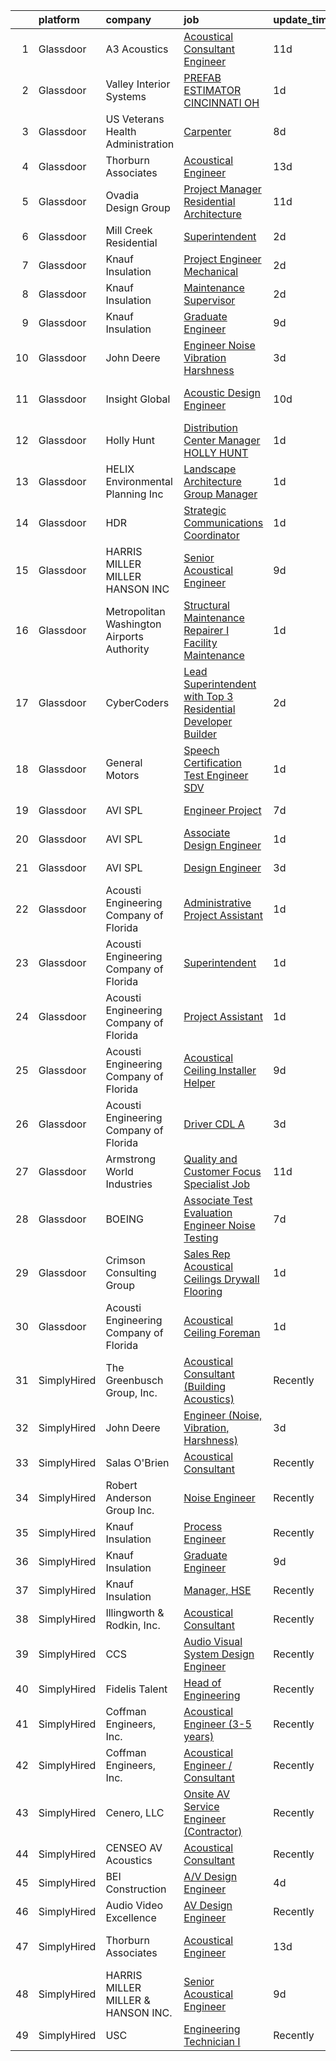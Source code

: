 

|    | platform    | company                                    | job                                                                                                                                                                                                                                                                                                                                                                                                                                                                                                                                                                                                                                                                                                                                                                                                                                                                                                                                                                                                                                                                                                                                                                                                                                                                                                                                                                                                   | update_time   | location                  |
|---:|:------------|:-------------------------------------------|:------------------------------------------------------------------------------------------------------------------------------------------------------------------------------------------------------------------------------------------------------------------------------------------------------------------------------------------------------------------------------------------------------------------------------------------------------------------------------------------------------------------------------------------------------------------------------------------------------------------------------------------------------------------------------------------------------------------------------------------------------------------------------------------------------------------------------------------------------------------------------------------------------------------------------------------------------------------------------------------------------------------------------------------------------------------------------------------------------------------------------------------------------------------------------------------------------------------------------------------------------------------------------------------------------------------------------------------------------------------------------------------------------|:--------------|:--------------------------|
|  1 | Glassdoor   | A3 Acoustics                               | [Acoustical Consultant   Engineer](https://www.glassdoor.com/partner/jobListing.htm?pos=114&ao=1136043&s=58&guid=0000018132a59f898fb2e412755ec067&src=GD_JOB_AD&t=SR&vt=w&cs=1_6e2e26a6&cb=1654412124371&jobListingId=1007891214520&jrtk=3-0-1g4pab7ti3c5e001-1g4pab7u0kugs800-c242f298f175f66d-)                                                                                                                                                                                                                                                                                                                                                                                                                                                                                                                                                                                                                                                                                                                                                                                                                                                                                                                                                                                                                                                                                                     | 11d           | Seattle, WA               |
|  2 | Glassdoor   | Valley Interior Systems                    | [PREFAB ESTIMATOR  CINCINNATI  OH](https://www.glassdoor.com/partner/jobListing.htm?pos=130&ao=1136043&s=58&guid=0000018132a59f898fb2e412755ec067&src=GD_JOB_AD&t=SR&vt=w&ea=1&cs=1_63f7c69a&cb=1654412124377&jobListingId=1007916174005&jrtk=3-0-1g4pab7ti3c5e001-1g4pab7u0kugs800-0bec3798d935b38b-)                                                                                                                                                                                                                                                                                                                                                                                                                                                                                                                                                                                                                                                                                                                                                                                                                                                                                                                                                                                                                                                                                                | 1d            | Cincinnati, OH            |
|  3 | Glassdoor   | US Veterans Health Administration          | [Carpenter](https://www.glassdoor.com/partner/jobListing.htm?pos=111&ao=1136043&s=58&guid=0000018132a59f898fb2e412755ec067&src=GD_JOB_AD&t=SR&vt=w&cs=1_74353085&cb=1654412124371&jobListingId=1007899603337&jrtk=3-0-1g4pab7ti3c5e001-1g4pab7u0kugs800-25f54ead197506e3-)                                                                                                                                                                                                                                                                                                                                                                                                                                                                                                                                                                                                                                                                                                                                                                                                                                                                                                                                                                                                                                                                                                                            | 8d            | Seattle, WA               |
|  4 | Glassdoor   | Thorburn Associates                        | [Acoustical Engineer](https://www.glassdoor.com/partner/jobListing.htm?pos=109&ao=1136043&s=58&guid=0000018132a59f898fb2e412755ec067&src=GD_JOB_AD&t=SR&vt=w&cs=1_9da0adfe&cb=1654412124370&jobListingId=1007882520867&jrtk=3-0-1g4pab7ti3c5e001-1g4pab7u0kugs800-1c762cffc472f04b-)                                                                                                                                                                                                                                                                                                                                                                                                                                                                                                                                                                                                                                                                                                                                                                                                                                                                                                                                                                                                                                                                                                                  | 13d           | Charlotte, NC             |
|  5 | Glassdoor   | Ovadia Design Group                        | [Project Manager   Residential Architecture](https://www.glassdoor.com/partner/jobListing.htm?pos=102&ao=1110586&s=58&guid=0000018132a59f898fb2e412755ec067&src=GD_JOB_AD&t=SR&vt=w&ea=1&cs=1_2b516a72&cb=1654412124370&jobListingId=1007889562742&cpc=AED165184C5D3F86&jrtk=3-0-1g4pab7ti3c5e001-1g4pab7u0kugs800-d2d06b55ab87f49c--6NYlbfkN0Dh61YCSULV1GGHHfErYfripB1q28gWHqhQbFb6hrmcHgLQFq6qqCxyLBkDna2-H16mtEM3WdzKJRPXTK7FbQpF4viLx2Fz0Shyk7KL--knNMe49uHzdk-Q7sJnhCeDtUtVGBnq0pKKdEFIAzThgQV1LuEUnU0a__LjzG6B_P0wu_Hij9xZIlabmZ44bUP_Rl1pLHEUVW3AwsPkQITgN54jkHylXXdcy6y94OpC8MYFem-BceDJvfrLad4Ua3fFnllQB6h5rMxGTX63EhrGUbTcdakevO_BfCj6B8iRpBOqioJ6AiWYFkOVp4DWxJuQWfHC6Pxu7b4VifpM9p8kbOEmLE7zvjMwPgFZqtpqP464_fpEqDEWK-9HzLpmamFMeBumuMvsq_CQyacgiSw-EH_ugCN1EGoMLQNbeUvU5JdtrclxyjWH9EVE47fCcswIRTHyI7jJFC92xPZTnP3agzXgJ-q1-pGzMa_lV9-gh4aGjexT1Bk0fXzmLdkLDA1Fmp1nrn7Bh1JB3RI3YczZ-q4FeAWbO4RdHUE%3D)                                                                                                                                                                                                                                                                                                                                                                                                                                                                                   | 11d           | New York, NY              |
|  6 | Glassdoor   | Mill Creek Residential                     | [Superintendent](https://www.glassdoor.com/partner/jobListing.htm?pos=129&ao=1136043&s=58&guid=0000018132a59f898fb2e412755ec067&src=GD_JOB_AD&t=SR&vt=w&cs=1_691f52cf&cb=1654412124375&jobListingId=1007913072065&jrtk=3-0-1g4pab7ti3c5e001-1g4pab7u0kugs800-de40798060c1119c-)                                                                                                                                                                                                                                                                                                                                                                                                                                                                                                                                                                                                                                                                                                                                                                                                                                                                                                                                                                                                                                                                                                                       | 2d            | Portland, OR              |
|  7 | Glassdoor   | Knauf Insulation                           | [Project Engineer  Mechanical](https://www.glassdoor.com/partner/jobListing.htm?pos=103&ao=1110586&s=58&guid=0000018132a59f898fb2e412755ec067&src=GD_JOB_AD&t=SR&vt=w&ea=1&cs=1_3073ed73&cb=1654412124370&jobListingId=1007913051181&cpc=48866614B099111A&jrtk=3-0-1g4pab7ti3c5e001-1g4pab7u0kugs800-914628331dab973b--6NYlbfkN0AgCNq5Q9JZmzoW3qRvN8nsjI_K7hzeHLTyl9cbg4zvCu9IZ762oD2Nvx30R1jwCb4T9frmFImzaAEUliWKggyHgqDrWcFBcr5JNTohhnC-ZdMbh2u7O7zq-kwLiWiRGJZIOs1Gwln_3EZwRxvOX270FE_S6FzrrVaVosj1l0AMvt5PJl2LAewKr4DFVtC71BQ6DKdtBWmGZqyry05K1b-lEzBTfT5sRurnx_66MjNGPpGETO3h5NEO5RjMwExdxTcDv7AsQLtu4RcK2hOBrl6TQk7kfxtvbVNlIrf1yrE3HOdHToyo-j7jUTbZdmRKc4xkki6VY9_iVsI6IKLFXgMaVHbyO9sN48EB2_bG6dj8YH5RrLUCRH23D78usxbUiUZu0mks6AnecGLipCEq_bYFk66iPNoK9AsgPfiQEX7aH9oznq2tmAYXsducVKtu10nUigWwq-q6b35-nuSnvhgu5ZFaGr57sv8_uaADNAXdi-QdWfywuFPNt-nXyfQDPUe-pPK0Ee-4ijpEVutxwylz)                                                                                                                                                                                                                                                                                                                                                                                                                                                                                                               | 2d            | Shasta Lake, CA           |
|  8 | Glassdoor   | Knauf Insulation                           | [Maintenance Supervisor](https://www.glassdoor.com/partner/jobListing.htm?pos=104&ao=1110586&s=58&guid=0000018132a59f898fb2e412755ec067&src=GD_JOB_AD&t=SR&vt=w&ea=1&cs=1_6b0fa5c3&cb=1654412124370&jobListingId=1007913015445&cpc=14D5209370AEC984&jrtk=3-0-1g4pab7ti3c5e001-1g4pab7u0kugs800-1cd22a6d51ff7c33--6NYlbfkN0AgCNq5Q9JZmzoW3qRvN8nsjI_K7hzeHLTyl9cbg4zvCu9IZ762oD2NJzxHkHLHy8q4qGfhwb87fLFyWkCT-mqphA5lNJ2rNBb_mzLGVy-a0kzs_Rla2oS6-1u9JPnBQ-jELuRYUANV9lO8IpJjlhX4ElqCIL-lcoQJCtXyqdzy2MKeEcExuJbYxrfxN7aizuU7Sf1UmGTf06oqL4cMnNGITMgrJyWGd7ESo2WBf8zcETKsAevfaqcOnAUsAroNQIdqxnQFrr1NzGlIw1rc_pWae3_bCphdwCun9SKJvXinB4c0Wa-bxC5gEkvfcOJSt_Rhq1tVTBoGkaAxeEpPxhtCDAxUOUGSY43DDW-PRP6GRvKDTm935-xAkjBaFDpLn6a7MTiyiOijcF2l1inCsT4VWvb4RnyRjmsGHFPvKZeR5pagdII11j2YlC1c4_dlB1mJRalZvWSGlPsHZXGdaVsjmg71EOBcwOQmfa0XD5Nd4z5vaAkxK-Ske-AZYzPFY0pe2ScIpQB7w7VG3uAaLUIj)                                                                                                                                                                                                                                                                                                                                                                                                                                                                                                                     | 2d            | Albion, MI                |
|  9 | Glassdoor   | Knauf Insulation                           | [Graduate Engineer](https://www.glassdoor.com/partner/jobListing.htm?pos=120&ao=1136043&s=58&guid=0000018132a59f898fb2e412755ec067&src=GD_JOB_AD&t=SR&vt=w&ea=1&cs=1_c600f005&cb=1654412124374&jobListingId=1007894878610&jrtk=3-0-1g4pab7ti3c5e001-1g4pab7u0kugs800-7cd26429c1a75225-)                                                                                                                                                                                                                                                                                                                                                                                                                                                                                                                                                                                                                                                                                                                                                                                                                                                                                                                                                                                                                                                                                                               | 9d            | Shasta Lake, CA           |
| 10 | Glassdoor   | John Deere                                 | [Engineer  Noise  Vibration  Harshness ](https://www.glassdoor.com/partner/jobListing.htm?pos=101&ao=1110586&s=58&guid=0000018132a59f898fb2e412755ec067&src=GD_JOB_AD&t=SR&vt=w&ea=1&cs=1_64aa63cb&cb=1654412124370&jobListingId=1007910048836&cpc=07BBA37B82089E20&jrtk=3-0-1g4pab7ti3c5e001-1g4pab7u0kugs800-bfdfc3d70928bfed--6NYlbfkN0DcRTDDlrwLkDRbKU304LMWUyzSZIWMF6_TQMEJOoFiQmt5dW3WAyKu4k0La7jA9u_1j8HgPDIfstd5QG4sXUx5AfWlVRG3t7OfuqlH5sBX6GoaUUU1iYnMVHTWYWWpWBrrzIDA8hkeIboxRRRKPLoaLUhEDSwP09a349yqBtx4Nqu-A_kPIjm_OzSzWLNDmgyfedDJ5B_JJwZ4RhC9brCCOEKePVrU92yIbDRPAJ9lJaPuLDJb9ImCxePEzGIvA6WEUOiB78_klC1QrJ62JlhhxlsKsTjvYsi072bwHZUsCZY41pAcc0mfjN6oyTorHA-RptztVZ7r8400Nhysc6P4vE89jXuVfdQvWHZm-4ej9DoPXLen80NmxzbGjN2jZ8HnkHmIM9bhxoKm0MsBdNC5BdkK-PsLMa_Llnc-KHy-eyNV2URo0dZFbTxwL5PHUcDGdnxFYN-ks9zAfocXuUURAavuQtuFumXwBMqhcpK_OtdlUbGDrNXwjmf8JPR8kyJ_93MRrTODSw%3D%3D)                                                                                                                                                                                                                                                                                                                                                                                                                                                                                                         | 3d            | Dubuque, IA               |
| 11 | Glassdoor   | Insight Global                             | [Acoustic Design Engineer](https://www.glassdoor.com/partner/jobListing.htm?pos=107&ao=1110586&s=58&guid=0000018132a59f898fb2e412755ec067&src=GD_JOB_AD&t=SR&vt=w&ea=1&cs=1_270081fe&cb=1654412124371&jobListingId=1007893024918&cpc=FB7E4A1762AE5BEC&jrtk=3-0-1g4pab7ti3c5e001-1g4pab7u0kugs800-e809a169d98df253--6NYlbfkN0BKkHZu3wF05EeDimN_p6sYpKCMArvwa95YdH7UpkaBCuXZAtggzO9lWFPdGsiWEnVnxGdPQCQFGX9LEhHW-Pei5UNy64Sq5lYmOPvO_xm9BcU_OZfsyUJvRwwpJDqanVlS1KrM2gMytTr8DLtp1O1-zDF_sJ6OLwcbYPUsWI5wv_3EIV_PcCeJzmxZg01qacfEC47dRugVF1DUriHaqGiMrPbN26mgs4DKxvyVVP666tbTjytwuTIeAdtou5h6Q9uZvd92XMu7UriMioFhulJU2hvPKm5oRTxqOX5IfYFZBiMXGVU1PPhMv7OTGz40fjfrLOIok_2G9j7zbiicZ9TZmPu44vzV3opb2nVL8hwJ0bTaSXkb85ytC58DW7bQWIqOcmBZJdtOtkU58hW7V9HMYLymUXjOH2WEKtP1KimbPbW1nw3TW6iR6kGcpDLGmOkkMarP4XkidJLueeUJzv7X4uutpefJX-kaSXINkFdf2JIfycSuLGQqrTH1BDo4O413E8Cn9qN2htxtXP1ezEZJ)                                                                                                                                                                                                                                                                                                                                                                                                                                                                                                                   | 10d           | San Francisco, CA         |
| 12 | Glassdoor   | Holly Hunt                                 | [Distribution Center Manager   HOLLY HUNT](https://www.glassdoor.com/partner/jobListing.htm?pos=124&ao=1136043&s=58&guid=0000018132a59f898fb2e412755ec067&src=GD_JOB_AD&t=SR&vt=w&ea=1&cs=1_ee9a3f32&cb=1654412124375&jobListingId=1007917347711&jrtk=3-0-1g4pab7ti3c5e001-1g4pab7u0kugs800-a4b077a0e85766e3-)                                                                                                                                                                                                                                                                                                                                                                                                                                                                                                                                                                                                                                                                                                                                                                                                                                                                                                                                                                                                                                                                                        | 1d            | McCook, IL                |
| 13 | Glassdoor   | HELIX Environmental Planning  Inc          | [Landscape Architecture Group Manager](https://www.glassdoor.com/partner/jobListing.htm?pos=105&ao=1110586&s=58&guid=0000018132a59f898fb2e412755ec067&src=GD_JOB_AD&t=SR&vt=w&cs=1_c91c862a&cb=1654412124370&jobListingId=1007915656520&cpc=DFCAFF9DFE7B86C3&jrtk=3-0-1g4pab7ti3c5e001-1g4pab7u0kugs800-a0c2e00062f29f13--6NYlbfkN0BXfkHHz_AtdSVqqMg6cNBtxrAHPGd1Ga-vcHsqg8uhlHnsTi4bG4BX1NzpvMTNLorbKy8dvoZgs4dFR5Z5ApKwLhN7-KF9U8n-h6YIkzwznDQX3WzdTBNgVpSAJYgNAuioCPRZaVlpwDXyOqk2PUI-pRAYZOXJp9chOnGoFru1x0IdM_BW4_EMxKEpKjwypyQ-14mws9f7_jNleoOMwCoqFU4RhY9HDp2uQuj_FMa-0DvQH3QjoGvqWYX2ukresp0b4WHh817x80-8mkiqFAiHjZgemvVfdHg7BDVwYEho3JXXXCE46i4tieqZsAS24QYU9HuVe2Hs_7I65IBDPifDJwu_xtN0810k3mT1p3TyykCIxPgxhpPWZNCuOsEhlcPWob1Ep7wfy6EUtEJ64QSO49pe5YNI-m7t5j3gLc1AR5DlprDfK6JpMtx8S2UjBuLomFph7-dI2pxNXro4_Q22z8TutMy_GUQ9o1TcvmR2fA%3D%3D)                                                                                                                                                                                                                                                                                                                                                                                                                                                                                                                                                | 1d            | Oakland, CA               |
| 14 | Glassdoor   | HDR                                        | [Strategic Communications Coordinator](https://www.glassdoor.com/partner/jobListing.htm?pos=127&ao=1136043&s=58&guid=0000018132a59f898fb2e412755ec067&src=GD_JOB_AD&t=SR&vt=w&cs=1_c58618bf&cb=1654412124375&jobListingId=1007916716920&jrtk=3-0-1g4pab7ti3c5e001-1g4pab7u0kugs800-19b6a5cf5d7fb480-)                                                                                                                                                                                                                                                                                                                                                                                                                                                                                                                                                                                                                                                                                                                                                                                                                                                                                                                                                                                                                                                                                                 | 1d            | Madison, WI               |
| 15 | Glassdoor   | HARRIS MILLER MILLER   HANSON INC          | [Senior Acoustical Engineer](https://www.glassdoor.com/partner/jobListing.htm?pos=117&ao=1136043&s=58&guid=0000018132a59f898fb2e412755ec067&src=GD_JOB_AD&t=SR&vt=w&ea=1&cs=1_b032bb93&cb=1654412124371&jobListingId=1007895212463&jrtk=3-0-1g4pab7ti3c5e001-1g4pab7u0kugs800-5bc1fef471d0d1c6-)                                                                                                                                                                                                                                                                                                                                                                                                                                                                                                                                                                                                                                                                                                                                                                                                                                                                                                                                                                                                                                                                                                      | 9d            | Remote                    |
| 16 | Glassdoor   | Metropolitan Washington Airports Authority | [Structural Maintenance Repairer I  Facility Maintenance ](https://www.glassdoor.com/partner/jobListing.htm?pos=115&ao=1136043&s=58&guid=0000018132a59f898fb2e412755ec067&src=GD_JOB_AD&t=SR&vt=w&cs=1_396b5c8b&cb=1654412124371&jobListingId=1007916537134&jrtk=3-0-1g4pab7ti3c5e001-1g4pab7u0kugs800-cec144f68c6ce47c-)                                                                                                                                                                                                                                                                                                                                                                                                                                                                                                                                                                                                                                                                                                                                                                                                                                                                                                                                                                                                                                                                             | 1d            | Dulles, VA                |
| 17 | Glassdoor   | CyberCoders                                | [Lead Superintendent with Top 3 Residential Developer Builder](https://www.glassdoor.com/partner/jobListing.htm?pos=108&ao=1110586&s=58&guid=0000018132a59f898fb2e412755ec067&src=GD_JOB_AD&t=SR&vt=w&ea=1&cs=1_61046897&cb=1654412124371&jobListingId=1007913996906&cpc=6FC5BA77C9A4CD78&jrtk=3-0-1g4pab7ti3c5e001-1g4pab7u0kugs800-622e7a8832006516--6NYlbfkN0CpFJQzrgRR8WqXWK1qKKEqALWJw739KlKqr2H-MSI4eoBlI4EFrmor2FYZMP3muM3eatKUmUk47Z4JOy-vNu_PAXjOE-W_tWA65TDk7R_2ZyOIOUsPQAjbER-Lp2ugEaablDFlNTtWnEvfEceO2a7IoM5c5AAMz9G0tOaE3zmjEjrJzh4T5185h6FvjINMBgOTXhe8FmOxH2STGe4DyZUAdkixglWRrnQKnupIK9NPmx0AeP22B_3tdUJtdxRRq7arnJYTTa99RKU3ALseWRU1Y3q_QDdjZkx-q-VUFK9vbn5ZEFjXSLyRhbsjdEkDxkthhzm9tCBjwVmRYHVNvK9i5Y4oOu0NR5zce-V2-DW7BIzQrEY4H1NsmFaeRwzkuWMZMkvLoXXFdCvtTtg2dzkKvseQ5WL1O-8z8H_DK22-qoTKpm_wwWE4DaLGKbPJe3lNzFipQHIe3bR7pYbgkagxrk6RsasMqvA60boRa7pB4cvANyUxMrGehfcWhbStjY4H2yyoEY-xE3wVzBUHnQw8Q-YuUJCaTlI0hHIiJQTNq99yKG52NsZmJxCkvVcYG-NKsEfAD5Rv53QfFWPACNbgeCTAbHGUAlmQguBOTzZLPmS23KfgzIaTtCiwPKp7z_Ox4O5c8EDO9ZRMchcnRRzOAVRvT-aA5nMXcmmXCo1tqhQecDyLZU7qLwSGjolym7q33A_Ymza-V2iS_Ds7DMi8bNiwrPFFjCBVwmnhny-K_wbpyPXC57WJH4SnPd8St4EmizfkE7pfWP5yndNzJ6gKdZYSlLR23j2iXwvWDk2_H5CPkdSj2WAvX2BmYIwaxzA0UOGfdHtjzKKsyuO7f0C44QyQnP1akoU46m9d19qHUVLWM3SYfrwu4UV1Wzj9ohBeooHIBGruT4j9BK9Da_5o81PxvshC9VTDv3WgPA4C34Tq78dUQ0i4Z-x2FxbOqBh3PzKxn1mEd_nYU1vAb5wAEdY6zEQLnLU%3D) | 2d            | Portland, OR              |
| 18 | Glassdoor   | General Motors                             | [Speech Certification Test Engineer   SDV](https://www.glassdoor.com/partner/jobListing.htm?pos=128&ao=1136043&s=58&guid=0000018132a59f898fb2e412755ec067&src=GD_JOB_AD&t=SR&vt=w&cs=1_933fddc0&cb=1654412124375&jobListingId=1007917397341&jrtk=3-0-1g4pab7ti3c5e001-1g4pab7u0kugs800-91bf52d719f89397-)                                                                                                                                                                                                                                                                                                                                                                                                                                                                                                                                                                                                                                                                                                                                                                                                                                                                                                                                                                                                                                                                                             | 1d            | Warren, MI                |
| 19 | Glassdoor   | AVI SPL                                    | [Engineer Project](https://www.glassdoor.com/partner/jobListing.htm?pos=118&ao=1136043&s=58&guid=0000018132a59f898fb2e412755ec067&src=GD_JOB_AD&t=SR&vt=w&cs=1_b889fe5a&cb=1654412124374&jobListingId=1007899878866&jrtk=3-0-1g4pab7ti3c5e001-1g4pab7u0kugs800-6f3ce2aeecfb76e1-)                                                                                                                                                                                                                                                                                                                                                                                                                                                                                                                                                                                                                                                                                                                                                                                                                                                                                                                                                                                                                                                                                                                     | 7d            | Englewood, CO             |
| 20 | Glassdoor   | AVI SPL                                    | [Associate Design Engineer](https://www.glassdoor.com/partner/jobListing.htm?pos=119&ao=1136043&s=58&guid=0000018132a59f898fb2e412755ec067&src=GD_JOB_AD&t=SR&vt=w&cs=1_ac0fbdcc&cb=1654412124374&jobListingId=1007915442333&jrtk=3-0-1g4pab7ti3c5e001-1g4pab7u0kugs800-30775a71717e1364-)                                                                                                                                                                                                                                                                                                                                                                                                                                                                                                                                                                                                                                                                                                                                                                                                                                                                                                                                                                                                                                                                                                            | 1d            | Lyndhurst, NJ             |
| 21 | Glassdoor   | AVI SPL                                    | [Design Engineer](https://www.glassdoor.com/partner/jobListing.htm?pos=126&ao=1136043&s=58&guid=0000018132a59f898fb2e412755ec067&src=GD_JOB_AD&t=SR&vt=w&cs=1_aeeab35d&cb=1654412124375&jobListingId=1007908872249&jrtk=3-0-1g4pab7ti3c5e001-1g4pab7u0kugs800-444f7acb9d03cc6a-)                                                                                                                                                                                                                                                                                                                                                                                                                                                                                                                                                                                                                                                                                                                                                                                                                                                                                                                                                                                                                                                                                                                      | 3d            | Memphis, TN               |
| 22 | Glassdoor   | Acousti Engineering Company of Florida     | [Administrative Project Assistant](https://www.glassdoor.com/partner/jobListing.htm?pos=121&ao=1136043&s=58&guid=0000018132a59f898fb2e412755ec067&src=GD_JOB_AD&t=SR&vt=w&ea=1&cs=1_e9142a91&cb=1654412124374&jobListingId=1007917113859&jrtk=3-0-1g4pab7ti3c5e001-1g4pab7u0kugs800-1ed57b99bec75ab5-)                                                                                                                                                                                                                                                                                                                                                                                                                                                                                                                                                                                                                                                                                                                                                                                                                                                                                                                                                                                                                                                                                                | 1d            | Miami, FL                 |
| 23 | Glassdoor   | Acousti Engineering Company of Florida     | [Superintendent](https://www.glassdoor.com/partner/jobListing.htm?pos=125&ao=1136043&s=58&guid=0000018132a59f898fb2e412755ec067&src=GD_JOB_AD&t=SR&vt=w&ea=1&cs=1_cc5d7ec6&cb=1654412124375&jobListingId=1007917113861&jrtk=3-0-1g4pab7ti3c5e001-1g4pab7u0kugs800-dc67cc9bfc77ea97-)                                                                                                                                                                                                                                                                                                                                                                                                                                                                                                                                                                                                                                                                                                                                                                                                                                                                                                                                                                                                                                                                                                                  | 1d            | Miami, FL                 |
| 24 | Glassdoor   | Acousti Engineering Company of Florida     | [Project Assistant](https://www.glassdoor.com/partner/jobListing.htm?pos=116&ao=1136043&s=58&guid=0000018132a59f898fb2e412755ec067&src=GD_JOB_AD&t=SR&vt=w&ea=1&cs=1_2f0ae92c&cb=1654412124371&jobListingId=1007916950631&jrtk=3-0-1g4pab7ti3c5e001-1g4pab7u0kugs800-492db6e1512d5558-)                                                                                                                                                                                                                                                                                                                                                                                                                                                                                                                                                                                                                                                                                                                                                                                                                                                                                                                                                                                                                                                                                                               | 1d            | Raleigh, NC               |
| 25 | Glassdoor   | Acousti Engineering Company of Florida     | [Acoustical Ceiling Installer Helper](https://www.glassdoor.com/partner/jobListing.htm?pos=110&ao=1136043&s=58&guid=0000018132a59f898fb2e412755ec067&src=GD_JOB_AD&t=SR&vt=w&ea=1&cs=1_c3773a7c&cb=1654412124371&jobListingId=1007895192625&jrtk=3-0-1g4pab7ti3c5e001-1g4pab7u0kugs800-522a96c6e08e7f7a-)                                                                                                                                                                                                                                                                                                                                                                                                                                                                                                                                                                                                                                                                                                                                                                                                                                                                                                                                                                                                                                                                                             | 9d            | Miami, FL                 |
| 26 | Glassdoor   | Acousti Engineering Company of Florida     | [Driver   CDL A](https://www.glassdoor.com/partner/jobListing.htm?pos=123&ao=1136043&s=58&guid=0000018132a59f898fb2e412755ec067&src=GD_JOB_AD&t=SR&vt=w&ea=1&cs=1_cdd315da&cb=1654412124375&jobListingId=1007909789927&jrtk=3-0-1g4pab7ti3c5e001-1g4pab7u0kugs800-a679495b97c7e863-)                                                                                                                                                                                                                                                                                                                                                                                                                                                                                                                                                                                                                                                                                                                                                                                                                                                                                                                                                                                                                                                                                                                  | 3d            | Garner, NC                |
| 27 | Glassdoor   | Armstrong World Industries                 | [Quality and Customer Focus Specialist Job](https://www.glassdoor.com/partner/jobListing.htm?pos=106&ao=1110586&s=58&guid=0000018132a59f898fb2e412755ec067&src=GD_JOB_AD&t=SR&vt=w&cs=1_0b422129&cb=1654412124370&jobListingId=1007890095214&cpc=155EB9D5185558AF&jrtk=3-0-1g4pab7ti3c5e001-1g4pab7u0kugs800-bfb51764d64b0a67--6NYlbfkN0DAm8vvJJD9Y3Etb11EBkS-MujQulL42x3uS2fFnoqOvAdIC64HSWNxkyOxXDVyoGvImdN4z23qZIwgjLFFuiV70yEzcXlLw5-Voc79umjksxIyUhycVJdxctyhZNWev0P18VCzhALhwdAL8mSgDlbO8-YiJOdCwFMhyl71Hg9y2SPI3WftYaqwhvQoP0srHGO7AN_v5tJP_HgPvgH51PdG0GQ3LcJZYdogm7L8NvzY6czUJQU19wI5kCZOEIdr0pSzjhbw9hJyp5W1xdvfMur508sqHx6wDg2AzETcealg5sAjaFz_Zj_fU06Q43QalchU84a4dTKRtgQiz_P4skM_CX2vj4AfMG2DwEOnQXp7CT35IRmhDjgrU3uGwGzHKVj6oZFZzpDajDecSYfLorucPY69xqAQC8llz83xIWdESnuKVj1B2gjbxrwYF_-41oSxshMAu0v8-xcWTmfxx2S8MN9UevMNFr07UFXDQVSJAJ280WWxuvHrhlu7bpA730yZMuQap_y6crjFGkQV53mK-9ZGzxZzQKgF6kZmnune-XXurKapY0Y5JVIpqrOKxg3ZirpvN-3t-fseuZ3cySC8qo-n6TpKcPQ%3D)                                                                                                                                                                                                                                                                                                                                                                                                                         | 11d           | Warrington, FL            |
| 28 | Glassdoor   | BOEING                                     | [Associate Test   Evaluation Engineer   Noise Testing](https://www.glassdoor.com/partner/jobListing.htm?pos=122&ao=1136043&s=58&guid=0000018132a59f898fb2e412755ec067&src=GD_JOB_AD&t=SR&vt=w&cs=1_f376d371&cb=1654412124374&jobListingId=1007899787154&jrtk=3-0-1g4pab7ti3c5e001-1g4pab7u0kugs800-dc7fcc1246599e1e-)                                                                                                                                                                                                                                                                                                                                                                                                                                                                                                                                                                                                                                                                                                                                                                                                                                                                                                                                                                                                                                                                                 | 7d            | Tukwila, WA               |
| 29 | Glassdoor   | Crimson Consulting Group                   | [Sales Rep Acoustical Ceilings Drywall Flooring](https://www.glassdoor.com/partner/jobListing.htm?pos=112&ao=1136043&s=58&guid=0000018132a59f898fb2e412755ec067&src=GD_JOB_AD&t=SR&vt=w&ea=1&cs=1_83769874&cb=1654412124371&jobListingId=1007916439722&jrtk=3-0-1g4pab7ti3c5e001-1g4pab7u0kugs800-52cb9f0466d2edbb-)                                                                                                                                                                                                                                                                                                                                                                                                                                                                                                                                                                                                                                                                                                                                                                                                                                                                                                                                                                                                                                                                                  | 1d            | Charlotte, NC             |
| 30 | Glassdoor   | Acousti Engineering Company of Florida     | [Acoustical Ceiling Foreman](https://www.glassdoor.com/partner/jobListing.htm?pos=113&ao=1136043&s=58&guid=0000018132a59f898fb2e412755ec067&src=GD_JOB_AD&t=SR&vt=w&ea=1&cs=1_06a1c762&cb=1654412124371&jobListingId=1007916684826&jrtk=3-0-1g4pab7ti3c5e001-1g4pab7u0kugs800-3f21876ad7fc49e2-)                                                                                                                                                                                                                                                                                                                                                                                                                                                                                                                                                                                                                                                                                                                                                                                                                                                                                                                                                                                                                                                                                                      | 1d            | Jacksonville, FL          |
| 31 | SimplyHired | The Greenbusch Group, Inc.                 | [Acoustical Consultant (Building Acoustics)](https://www.simplyhired.com/job/8wCnztgy02ZRmlBQxPEyVVCkyd8TKRwk2OzhONhnokijGlXM8JKcDQ?q=acoustical+engineering)                                                                                                                                                                                                                                                                                                                                                                                                                                                                                                                                                                                                                                                                                                                                                                                                                                                                                                                                                                                                                                                                                                                                                                                                                                         | Recently      | Seattle, WA               |
| 32 | SimplyHired | John Deere                                 | [Engineer (Noise, Vibration, Harshness)](https://www.simplyhired.com/job/yGrgBEEgEl1yerKgzig9GI9KprYMruKmoVF--Cg7AsObx6NE8v40_A?q=acoustical+engineering)                                                                                                                                                                                                                                                                                                                                                                                                                                                                                                                                                                                                                                                                                                                                                                                                                                                                                                                                                                                                                                                                                                                                                                                                                                             | 3d            | Dubuque, IA               |
| 33 | SimplyHired | Salas O'Brien                              | [Acoustical Consultant](https://www.simplyhired.com/job/HJap5E64ChR156dO8YdP82UWVdhxYzFtPynPJFX9R8XUb5Oek_llMA?q=acoustical+engineering)                                                                                                                                                                                                                                                                                                                                                                                                                                                                                                                                                                                                                                                                                                                                                                                                                                                                                                                                                                                                                                                                                                                                                                                                                                                              | Recently      | Remote                    |
| 34 | SimplyHired | Robert Anderson Group Inc.                 | [Noise Engineer](https://www.simplyhired.com/job/cDVfwJH-JU5-yM38TBygwEaBW1plWiJydPdEDcaX2TDlAzDntcbhNQ?q=acoustical+engineering)                                                                                                                                                                                                                                                                                                                                                                                                                                                                                                                                                                                                                                                                                                                                                                                                                                                                                                                                                                                                                                                                                                                                                                                                                                                                     | Recently      | Detroit, MI               |
| 35 | SimplyHired | Knauf Insulation                           | [Process Engineer](https://www.simplyhired.com/job/Tri7lKNxuGKQ7CcGbRhyg7rajUlkXlMJ68DDNRuiH-x_OnzwjHFjYg?q=acoustical+engineering)                                                                                                                                                                                                                                                                                                                                                                                                                                                                                                                                                                                                                                                                                                                                                                                                                                                                                                                                                                                                                                                                                                                                                                                                                                                                   | Recently      | Inwood, WV                |
| 36 | SimplyHired | Knauf Insulation                           | [Graduate Engineer](https://www.simplyhired.com/job/CvcQy5kachyOSK_nQzvhqjFsZpmJTpGc173pAA2APu0kcn24lDmFdA?q=acoustical+engineering)                                                                                                                                                                                                                                                                                                                                                                                                                                                                                                                                                                                                                                                                                                                                                                                                                                                                                                                                                                                                                                                                                                                                                                                                                                                                  | 9d            | Shasta Lake, CA           |
| 37 | SimplyHired | Knauf Insulation                           | [Manager, HSE](https://www.simplyhired.com/job/nAXYYyWUegyzRCPZRyBtmnWjV2LLzhPPZDgO63dDF1SLOQa9bAS3ow?q=acoustical+engineering)                                                                                                                                                                                                                                                                                                                                                                                                                                                                                                                                                                                                                                                                                                                                                                                                                                                                                                                                                                                                                                                                                                                                                                                                                                                                       | Recently      | Shasta Lake, CA           |
| 38 | SimplyHired | Illingworth & Rodkin, Inc.                 | [Acoustical Consultant](https://www.simplyhired.com/job/xMgnFSUoqeoDSjvDGPUEYK5N7dV5nqKL_Ki-WPSXKVp8bbMmngnVTQ?q=acoustical+engineering)                                                                                                                                                                                                                                                                                                                                                                                                                                                                                                                                                                                                                                                                                                                                                                                                                                                                                                                                                                                                                                                                                                                                                                                                                                                              | Recently      | Cotati, CA                |
| 39 | SimplyHired | CCS                                        | [Audio Visual System Design Engineer](https://www.simplyhired.com/job/ary5z9j2es4oPMAOjusLJHyf7K-36e4_CuOld61njGzpItTv9_0cKA?q=acoustical+engineering)                                                                                                                                                                                                                                                                                                                                                                                                                                                                                                                                                                                                                                                                                                                                                                                                                                                                                                                                                                                                                                                                                                                                                                                                                                                | Recently      | Denver, CO                |
| 40 | SimplyHired | Fidelis Talent                             | [Head of Engineering](https://www.simplyhired.com/job/75740YUB2VMAxmcDry4xo-tOU8V2pe0LQMLp3M5i0gMny7elLUjDAw?q=acoustical+engineering)                                                                                                                                                                                                                                                                                                                                                                                                                                                                                                                                                                                                                                                                                                                                                                                                                                                                                                                                                                                                                                                                                                                                                                                                                                                                | Recently      | Naples, FL                |
| 41 | SimplyHired | Coffman Engineers, Inc.                    | [Acoustical Engineer (3-5 years)](https://www.simplyhired.com/job/Lkd9WsHPv2uhyOAJ4yCeytcCyuV3yo14T-gl9Eto0lRJZso8IvD-bg?q=acoustical+engineering)                                                                                                                                                                                                                                                                                                                                                                                                                                                                                                                                                                                                                                                                                                                                                                                                                                                                                                                                                                                                                                                                                                                                                                                                                                                    | Recently      | San Diego, CA             |
| 42 | SimplyHired | Coffman Engineers, Inc.                    | [Acoustical Engineer / Consultant](https://www.simplyhired.com/job/syHwHm9bSFZo5SvbD3PHcWAo1vuk7oiUrPv2wgFb2Mjb8gxDZLK5tg?q=acoustical+engineering)                                                                                                                                                                                                                                                                                                                                                                                                                                                                                                                                                                                                                                                                                                                                                                                                                                                                                                                                                                                                                                                                                                                                                                                                                                                   | Recently      | Oakland, CA               |
| 43 | SimplyHired | Cenero, LLC                                | [Onsite AV Service Engineer (Contractor)](https://www.simplyhired.com/job/L0txaO-AVpfQvKzg26TFCH3ySWb9G2VjuQzQTZZ1uUADXwo0HACskw?q=acoustical+engineering)                                                                                                                                                                                                                                                                                                                                                                                                                                                                                                                                                                                                                                                                                                                                                                                                                                                                                                                                                                                                                                                                                                                                                                                                                                            | Recently      | San Francisco, CA         |
| 44 | SimplyHired | CENSEO AV Acoustics                        | [Acoustical Consultant](https://www.simplyhired.com/job/1N_jxDb9MMTEuQND6QewnyvyF_iNxaelf4wLZgwGTUYap5oUMZbewg?q=acoustical+engineering)                                                                                                                                                                                                                                                                                                                                                                                                                                                                                                                                                                                                                                                                                                                                                                                                                                                                                                                                                                                                                                                                                                                                                                                                                                                              | Recently      | Hawaii                    |
| 45 | SimplyHired | BEI Construction                           | [A/V Design Engineer](https://www.simplyhired.com/job/SuuvPkgqs-F0NSCwuzPTqGXPtRFQFCutnB9Vt_9SMekqBqKpGuKaFw?q=acoustical+engineering)                                                                                                                                                                                                                                                                                                                                                                                                                                                                                                                                                                                                                                                                                                                                                                                                                                                                                                                                                                                                                                                                                                                                                                                                                                                                | 4d            | San Leandro, CA           |
| 46 | SimplyHired | Audio Video Excellence                     | [AV Design Engineer](https://www.simplyhired.com/job/DO8dN50-vBka59E3NXeQ0lkns9AifFe4hUXEI98yciZtYGeMeHeexg?q=acoustical+engineering)                                                                                                                                                                                                                                                                                                                                                                                                                                                                                                                                                                                                                                                                                                                                                                                                                                                                                                                                                                                                                                                                                                                                                                                                                                                                 | Recently      | Homewood, AL              |
| 47 | SimplyHired | Thorburn Associates                        | [Acoustical Engineer](https://www.simplyhired.com/job/THO59Xa554dI0A7zeuGc6A_vF580fBLUGpp4QIsrrGgY7ptb8D8MJQ?q=acoustical+engineering)                                                                                                                                                                                                                                                                                                                                                                                                                                                                                                                                                                                                                                                                                                                                                                                                                                                                                                                                                                                                                                                                                                                                                                                                                                                                | 13d           | Charlotte, NC +1 location |
| 48 | SimplyHired | HARRIS MILLER MILLER & HANSON INC.         | [Senior Acoustical Engineer](https://www.simplyhired.com/job/QqdSbw_C8k79h_5R9dambLSyxE7pSRgkP_ARDkQmCmarTvn2GpCUFA?q=acoustical+engineering)                                                                                                                                                                                                                                                                                                                                                                                                                                                                                                                                                                                                                                                                                                                                                                                                                                                                                                                                                                                                                                                                                                                                                                                                                                                         | 9d            | Remote                    |
| 49 | SimplyHired | USC                                        | [Engineering Technician I](https://www.simplyhired.com/job/gSTt1ggyDfo2S-sqVQWU1T9ep0H3pfBbToxz03sueH5Hi2gGs9-ZdQ?q=acoustical+engineering)                                                                                                                                                                                                                                                                                                                                                                                                                                                                                                                                                                                                                                                                                                                                                                                                                                                                                                                                                                                                                                                                                                                                                                                                                                                           | Recently      | Los Angeles, CA           |